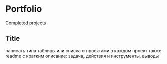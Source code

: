 # Portfolio
Completed projects

## Title

написать типа таблицы или списка с проектами
в каждом проект также readme с кратким описание: задача, действия и инструменты, выводы
